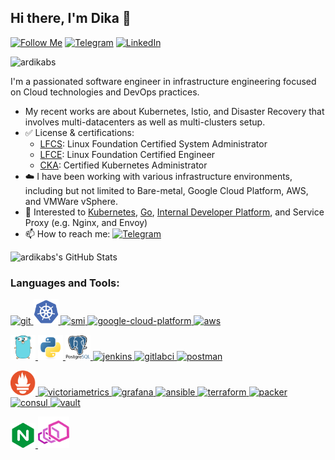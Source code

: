 ## Hi there, I'm Dika 👋
[![Follow Me](https://img.shields.io/github/followers/ardikabs?label=Follow&style=social)](https://github.com/ardikabs)
[![Telegram](https://img.shields.io/static/v1?label=%20&message=Telegram&logo=Telegram&style=flat&labelColor=grey)](https://t.me/ardikabs)
[![LinkedIn](https://img.shields.io/static/v1?label=%20&message=LinkedIn&logo=LinkedIn&style=flat&labelColor=grey)](https://www.linkedin.com/in/ardikabs/)

<p align="left"> <img src="https://komarev.com/ghpvc/?username=ardikabs&label=Profile%20views&color=0e75b6&style=flat" alt="ardikabs" /> </p>

I'm a passionated software engineer in infrastructure engineering focused on Cloud technologies and DevOps practices.

- My recent works are about Kubernetes, Istio, and Disaster Recovery that involves multi-datacenters as well as multi-clusters setup.
- ✅ License & certifications:
    * [LFCS](https://www.youracclaim.com/badges/747f6deb-0e66-4168-b6f6-4c3351f5542d): Linux Foundation Certified System Administrator
    * [LFCE](https://www.youracclaim.com/badges/01886f46-7dae-4fa1-b639-ec35eeee097e): Linux Foundation Certified Engineer
    * [CKA](https://www.youracclaim.com/badges/3899fe66-ea5c-46e8-b44b-1e9e04b75daf/linked_in_profile): Certified Kubernetes Administrator
- ☁️ I have been working with various infrastructure environments, including but not limited to Bare-metal, Google Cloud Platform, AWS, and VMWare vSphere.
- 💬 Interested to [Kubernetes](https://kubernetes.io), [Go](https://golang.org), [Internal Developer Platform](https://internaldeveloperplatform.org/), and Service Proxy (e.g. Nginx, and Envoy)
- 📫 How to reach me: [![Telegram](https://img.shields.io/static/v1?label=%20&message=me@ardikabs.com&logo=gmail&style=flat&labelColor=white)](mailto:me@ardikabs.com)

![ardikabs's GitHub Stats](https://github-readme-stats.vercel.app/api?username=ardikabs&show_icons=true&count_private=true&line_height=40)

<h3 align="left">Languages and Tools:</h3>
<p align="left">
<a href="https://git-scm.com/" target="_blank" rel="noreferrer"> <img src="https://www.vectorlogo.zone/logos/git-scm/git-scm-icon.svg" alt="git" width="40" height="40"/> </a>
<a href="https://kubernetes.io/" target="_blank" rel="noreferrer"> <img src="https://raw.githubusercontent.com/devicons/devicon/master/icons/kubernetes/kubernetes-plain.svg" alt="kubernetes" width="40" height="40"/> </a>
<a href="https://smi-spec.io/" target="_blank" rel="noreferrer"> <img src="https://raw.githubusercontent.com/servicemeshinterface/smi-spec/main/images/logo/icon.svg" alt="smi" width="50" height="50"/> </a>
<a href="https://cloud.google.com/docs" target="_blank" rel="noreferrer"> <img src="https://www.vectorlogo.zone/logos/google_cloud/google_cloud-icon.svg" alt="google-cloud-platform" width="40" height="40"/> </a>
<a href="https://docs.aws.amazon.com/" target="_blank" rel="noreferrer"> <img src="https://www.vectorlogo.zone/logos/amazon_aws/amazon_aws-icon.svg" alt="aws" width="40" height="40"/> </a>

<a href="https://go.dev" target="_blank" rel="noreferrer"> <img src="https://raw.githubusercontent.com/devicons/devicon/master/icons/go/go-original.svg" alt="golang" width="40" height="40"/> </a>
<a href="https://www.python.org" target="_blank" rel="noreferrer"> <img src="https://raw.githubusercontent.com/devicons/devicon/master/icons/python/python-original.svg" alt="python" width="40" height="40"/> </a>
<a href="https://www.postgresql.org" target="_blank" rel="noreferrer"> <img src="https://raw.githubusercontent.com/devicons/devicon/master/icons/postgresql/postgresql-original-wordmark.svg" alt="postgresql" width="40" height="40"/> </a>
<a href="https://www.jenkins.io" target="_blank" rel="noreferrer"> <img src="https://www.vectorlogo.zone/logos/jenkins/jenkins-icon.svg" alt="jenkins" width="40" height="40"/> </a>
<a href="https://docs.gitlab.com/ee/ci/" target="_blank" rel="noreferrer"> <img src="https://akbar.codes/images/posts/how-to-deploy-with-gitlab-ci/gitlab-ci.png" alt="gitlabci" width="40" height="40"/> </a>
<a href="https://postman.com" target="_blank" rel="noreferrer"> <img src="https://www.vectorlogo.zone/logos/getpostman/getpostman-icon.svg" alt="postman" width="40" height="40"/> </a>

<a href="https://prometheus.io/" target="_blank" rel="noreferrer"> <img src="https://raw.githubusercontent.com/prometheus/prometheus/main/documentation/images/prometheus-logo.svg" alt="prometheus" width="40" height="40"/> </a>
<a href="https://victoriametrics.com" target="_blank" rel="noreferrer"> <img src="https://res.cloudinary.com/anodot/w_120/fl_lossy,f_auto,q_auto/wp-website/integration-VictoriaMetrics.svg" alt="victoriametrics" width="40" height="40"/> </a>
<a href="https://grafana.com" target="_blank" rel="noreferrer"> <img src="https://www.vectorlogo.zone/logos/grafana/grafana-icon.svg" alt="grafana" width="40" height="40"/> </a>
<a href="https://docs.ansible.com/ansible/latest/" target="_blank" rel="noreferrer"> <img src="https://cdn.worldvectorlogo.com/logos/ansible.svg" alt="ansible" width="40" height="40"/> </a>
<a href="https://www.terraform.io/" target="_blank" rel="noreferrer"> <img src="https://www.vectorlogo.zone/logos/terraformio/terraformio-icon.svg" alt="terraform" width="40" height="40"/> </a>
<a href="https://www.packer.io/" target="_blank" rel="noreferrer"> <img src="https://www.vectorlogo.zone/logos/packerio/packerio-icon.svg" alt="packer" width="40" height="40"/> </a>
<a href="https://www.consul.io/" target="_blank" rel="noreferrer"> <img src="https://www.vectorlogo.zone/logos/consulio/consulio-icon.svg" alt="consul" width="40" height="40"/> </a>
<a href="https://www.vaultproject.io/" target="_blank" rel="noreferrer"> <img src="https://www.vectorlogo.zone/logos/vaultproject/vaultproject-icon.svg" alt="vault" width="40" height="40"/> </a>

<a href="https://nginx.org/" target="_blank" rel="noreferrer"> <img src="img/nginx.svg" alt="nginx" width="40" height="40"/> </a>
<a href="https://envoyproxy.io/" target="_blank" rel="noreferrer"> <img src="img/envoyproxy.svg" alt="envoy" width="50" height="50"/> </a>
</p>
